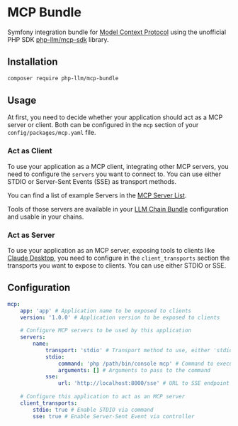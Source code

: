 # MCP Bundle

Symfony integration bundle for [Model Context Protocol](https://modelcontextprotocol.io/) using the unofficial
PHP SDK [php-llm/mcp-sdk](https://github.com/php-llm/mcp-sdk) library.

## Installation

```bash
composer require php-llm/mcp-bundle
```

## Usage

At first, you need to decide whether your application should act as a MCP server or client. Both can be configured
in the `mcp` section of your `config/packages/mcp.yaml` file.

### Act as Client

To use your application as a MCP client, integrating other MCP servers, you need to configure the `servers` you want to
connect to. You can use either  STDIO or Server-Sent Events (SSE) as transport methods.

You can find a list of example Servers in the [MCP Server List](https://modelcontextprotocol.io/examples).

Tools of those servers are available in your [LLM Chain Bundle](https://github.com/php-llm/llm-chain-bundle)
configuration and usable in your chains.

### Act as Server

To use your application as an MCP server, exposing tools to clients like [Claude Desktop](https://claude.ai/download),
you need to configure in the `client_transports` section the transports you want to expose to clients.
You can use either STDIO or SSE.

## Configuration

```yaml
mcp:
    app: 'app' # Application name to be exposed to clients
    version: '1.0.0' # Application version to be exposed to clients
    
    # Configure MCP servers to be used by this application
    servers:
        name:
            transport: 'stdio' # Transport method to use, either 'stdio' or 'sse'
            stdio:
                command: 'php /path/bin/console mcp' # Command to execute to start the client
                arguments: [] # Arguments to pass to the command
            sse:
                url: 'http://localhost:8000/sse' # URL to SSE endpoint of MCP server
        
    # Configure this application to act as an MCP server
    client_transports:
        stdio: true # Enable STDIO via command
        sse: true # Enable Server-Sent Event via controller
```
